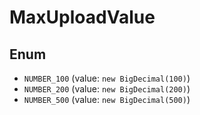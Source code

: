 # MaxUploadValue

## Enum

* `NUMBER_100` (value: `new BigDecimal(100)`)
* `NUMBER_200` (value: `new BigDecimal(200)`)
* `NUMBER_500` (value: `new BigDecimal(500)`)

